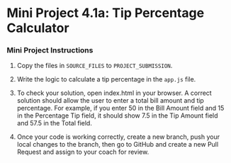# Mini Project 4.1a:  Tip Percentage Calculator

### Mini Project Instructions
1. Copy the files in `SOURCE_FILES` to `PROJECT_SUBMISSION`.

1. Write the logic to calculate a tip percentage in the `app.js` file. 

1. To check your solution, open index.html in your browser. A correct solution should allow the user to enter a total bill amount and tip percentage. For example, if you enter 50 in the Bill Amount field and 15 in the Percentage Tip field, it should show 7.5 in the Tip Amount field and 57.5 in the Total field.

1. Once your code is working correctly, create a new branch, push your local changes to the branch, then go to GitHub and create a new Pull Request and assign to your coach for review.